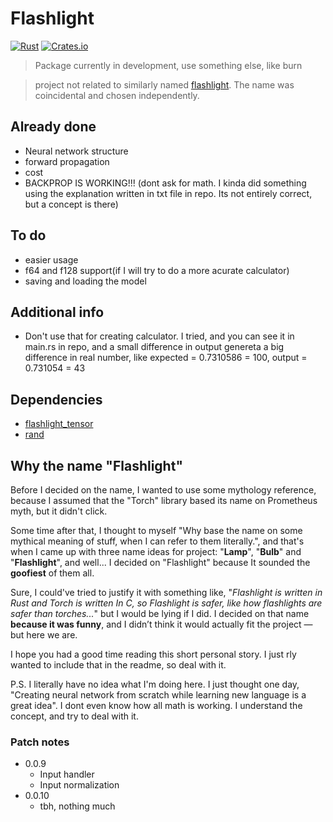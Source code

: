# Flashlight

[![Rust](https://github.com/Bejmach/flashlight/actions/workflows/rust.yml/badge.svg?event=push)](https://github.com/Bejmach/flashlight/actions/workflows/rust.yml)
[![Crates.io](https://img.shields.io/crates/v/flashlight.svg)](https://crates.io/crates/flashlight)

> Package currently in development, use something else, like burn

> project not related to similarly named [flashlight](https://github.com/flashlight/flashlight). The name was coincidental and chosen independently.


## Already done
- Neural network structure
- forward propagation
- cost
- BACKPROP IS WORKING!!! (dont ask for math. I kinda did something using the explanation written in txt file in repo. Its not entirely correct, but a concept is there)

## To do
- easier usage
- f64 and f128 support(if I will try to do a more acurate calculator)
- saving and loading the model

## Additional info
- Don't use that for creating calculator. I tried, and you can see it in main.rs in repo, and a small difference in output genereta a big difference in real number, like expected = 0.7310586 = 100, output = 0.731054 = 43

## Dependencies
- [flashlight_tensor](https://crates.io/crates/flashlight_tensor)
- [rand](https://crates.io/crates/rand)


## Why the name "Flashlight"

Before I decided on the name, I wanted to use some  mythology reference, because I assumed that the "Torch" library based its name on Prometheus myth, but it didn't click.

Some time after that, I thought to myself "Why base the name on some mythical meaning of stuff, when I can refer to them literally.", and that's when I came up with three name ideas for project: "**Lamp**", "**Bulb**" and "**Flashlight**", and well... I decided on "Flashlight" because It sounded the **goofiest** of them all.

Sure, I could've tried to justify it with something like, "*Flashlight is written in Rust and Torch is written In C, so Flashlight is safer, like how flashlights are safer than torches...*" but I would be lying if I did. I decided on that name **because it was funny**, and I didn’t think it would actually fit the project — but here we are.

I hope you had a good time reading this short personal story. I just rly wanted to include that in the readme, so deal with it.

P.S.
I literally have no idea what I'm doing here. I just thought one day, "Creating neural network from scratch while learning new language is a great idea". I dont even know how all math is working. I understand the concept, and try to deal with it.


### Patch notes
- 0.0.9
  - Input handler
  - Input normalization
- 0.0.10
  - tbh, nothing much

